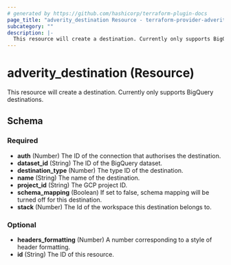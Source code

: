 ```yaml
---
# generated by https://github.com/hashicorp/terraform-plugin-docs
page_title: "adverity_destination Resource - terraform-provider-adverity"
subcategory: ""
description: |-
  This resource will create a destination. Currently only supports BigQuery destinations.
---
```


# adverity_destination (Resource)

This resource will create a destination. Currently only supports BigQuery destinations.



<!-- schema generated by tfplugindocs -->
## Schema

### Required

- **auth** (Number) The ID of the connection that authorises the destination.
- **dataset_id** (String) The ID of the BigQuery dataset.
- **destination_type** (Number) The type ID of the destination.
- **name** (String) The name of the destination.
- **project_id** (String) The GCP project ID.
- **schema_mapping** (Boolean) If set to false, schema mapping will be turned off for this destination.
- **stack** (Number) The Id of the workspace this destination belongs to.

### Optional

- **headers_formatting** (Number) A number corresponding to a style of header formatting.
- **id** (String) The ID of this resource.


